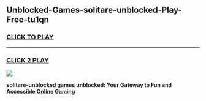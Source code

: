 
## Unblocked-Games-solitare-unblocked-Play-Free-tu1qn
<h3>
<a href="https://premium76.site?title=solitare-unblocked&ref=18A1">CLICK TO PLAY</a></h3>
<hr>

<h3>
<a href="https://premium76.site?title=solitare-unblocked&ref=18A1">CLICK 2 PLAY</a>
  
</h3>

<a href="https://premium76.site?title=solitare-unblocked&ref=18A1"><img src="https://clearcache.store/games.png"></a>


**solitare-unblocked games unblocked: Your Gateway to Fun and Accessible Online Gaming**
